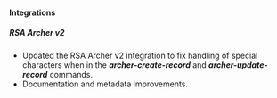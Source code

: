 
#### Integrations

##### RSA Archer v2

- Updated the RSA Archer v2 integration to fix handling of special characters when in the ***archer-create-record*** and ***archer-update-record*** commands.
- Documentation and metadata improvements.

